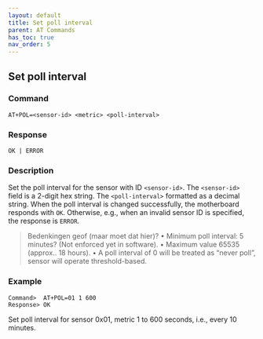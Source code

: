 ```yaml
---
layout: default
title: Set poll interval
parent: AT Commands
has_toc: true
nav_order: 5
---
```


## Set poll interval

### Command
```
AT+POL=<sensor-id> <metric> <poll-interval>
```

### Response
```
OK | ERROR
```

### Description
Set the poll interval for the sensor with ID `<sensor-id>`. The `<sensor-id>` field is a 2-digit hex string. The `<poll-interval>` formatted as a decimal string. When the poll interval is changed successfully, the motherboard responds with `OK`. Otherwise, e.g., when an invalid sensor ID is specified, the response is `ERROR`.

> Bedenkingen geof (maar moet dat hier)?
>•	Minimum poll interval: 5 minutes? (Not enforced yet in software).
>•	Maximum value 65535 (approx.. 18 hours).
>•	A poll interval of 0 will be treated as “never poll”, sensor will operate threshold-based.

### Example
```
Command>  AT+POL=01 1 600
Response> OK
```
Set poll interval for sensor 0x01, metric 1 to 600 seconds, i.e., every 10 minutes.

